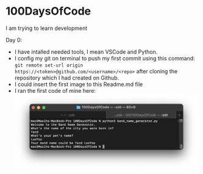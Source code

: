# 100DaysOfCode
I am trying to learn development

Day 0:
- I have intalled needed tools, I mean VSCode and Python.
- I config my git on terminal to push my first commit using this command: ``` git remote set-url origin https://<token>@github.com/<username>/<repo>``` after cloning the repository which I had created on Github.
- I could insert the first image to this Readme.md file
- I ran the first code of mine here:
![Alt text]( draft_resources/terminal_image_that_shows_day0.png "Title")